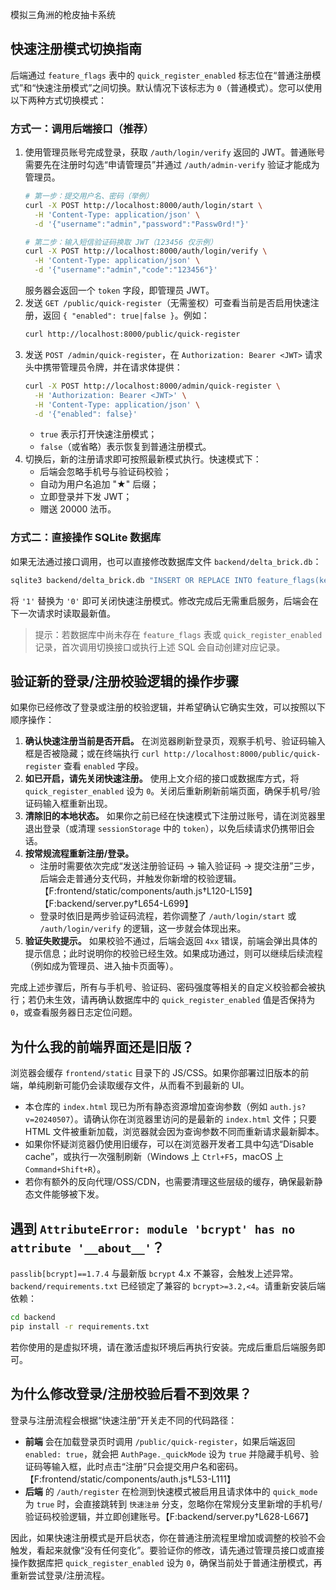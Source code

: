模拟三角洲的枪皮抽卡系统

## 快速注册模式切换指南

后端通过 `feature_flags` 表中的 `quick_register_enabled` 标志位在“普通注册模式”和“快速注册模式”之间切换。默认情况下该标志为 `0`（普通模式）。您可以使用以下两种方式切换模式：

### 方式一：调用后端接口（推荐）
1. 使用管理员账号完成登录，获取 `/auth/login/verify` 返回的 JWT。普通账号需要先在注册时勾选“申请管理员”并通过 `/auth/admin-verify` 验证才能成为管理员。
   ```bash
   # 第一步：提交用户名、密码（举例）
   curl -X POST http://localhost:8000/auth/login/start \
     -H 'Content-Type: application/json' \
     -d '{"username":"admin","password":"Passw0rd!"}'

   # 第二步：输入短信验证码换取 JWT（123456 仅示例）
   curl -X POST http://localhost:8000/auth/login/verify \
     -H 'Content-Type: application/json' \
     -d '{"username":"admin","code":"123456"}'
   ```
   服务器会返回一个 `token` 字段，即管理员 JWT。
2. 发送 `GET /public/quick-register`（无需鉴权）可查看当前是否启用快速注册，返回 `{ "enabled": true|false }`。例如：
   ```bash
   curl http://localhost:8000/public/quick-register
   ```
3. 发送 `POST /admin/quick-register`，在 `Authorization: Bearer <JWT>` 请求头中携带管理员令牌，并在请求体提供：
   ```bash
   curl -X POST http://localhost:8000/admin/quick-register \
     -H 'Authorization: Bearer <JWT>' \
     -H 'Content-Type: application/json' \
     -d '{"enabled": false}'
   ```
   * `true` 表示打开快速注册模式；
   * `false`（或省略）表示恢复到普通注册模式。
4. 切换后，新的注册请求即可按照最新模式执行。快速模式下：
   * 后端会忽略手机号与验证码校验；
   * 自动为用户名追加 "★" 后缀；
   * 立即登录并下发 JWT；
   * 赠送 20000 法币。

### 方式二：直接操作 SQLite 数据库
如果无法通过接口调用，也可以直接修改数据库文件 `backend/delta_brick.db`：
```bash
sqlite3 backend/delta_brick.db "INSERT OR REPLACE INTO feature_flags(key, value) VALUES('quick_register_enabled', '1');"
```
将 `'1'` 替换为 `'0'` 即可关闭快速注册模式。修改完成后无需重启服务，后端会在下一次请求时读取最新值。

> 提示：若数据库中尚未存在 `feature_flags` 表或 `quick_register_enabled` 记录，首次调用切换接口或执行上述 SQL 会自动创建对应记录。

## 验证新的登录/注册校验逻辑的操作步骤

如果你已经修改了登录或注册的校验逻辑，并希望确认它确实生效，可以按照以下顺序操作：

1. **确认快速注册当前是否开启。** 在浏览器刷新登录页，观察手机号、验证码输入框是否被隐藏；或在终端执行 `curl http://localhost:8000/public/quick-register` 查看 `enabled` 字段。
2. **如已开启，请先关闭快速注册。** 使用上文介绍的接口或数据库方式，将 `quick_register_enabled` 设为 `0`。关闭后重新刷新前端页面，确保手机号/验证码输入框重新出现。
3. **清除旧的本地状态。** 如果你之前已经在快速模式下注册过账号，请在浏览器里退出登录（或清理 `sessionStorage` 中的 `token`），以免后续请求仍携带旧会话。
4. **按常规流程重新注册/登录。**
   * 注册时需要依次完成“发送注册验证码 → 输入验证码 → 提交注册”三步，后端会走普通分支代码，并触发你新增的校验逻辑。【F:frontend/static/components/auth.js†L120-L159】【F:backend/server.py†L654-L699】
   * 登录时依旧是两步验证码流程，若你调整了 `/auth/login/start` 或 `/auth/login/verify` 的逻辑，这一步就会体现出来。
5. **验证失败提示。** 如果校验不通过，后端会返回 `4xx` 错误，前端会弹出具体的提示信息；此时说明你的校验已经生效。如果成功通过，则可以继续后续流程（例如成为管理员、进入抽卡页面等）。

完成上述步骤后，所有与手机号、验证码、密码强度等相关的自定义校验都会被执行；若仍未生效，请再确认数据库中的 `quick_register_enabled` 值是否保持为 `0`，或查看服务器日志定位问题。

## 为什么我的前端界面还是旧版？

浏览器会缓存 `frontend/static` 目录下的 JS/CSS。如果你部署过旧版本的前端，单纯刷新可能仍会读取缓存文件，从而看不到最新的 UI。

* 本仓库的 `index.html` 现已为所有静态资源增加查询参数（例如 `auth.js?v=20240507`）。请确认你在浏览器里访问的是最新的 `index.html` 文件；只要 HTML 文件被重新加载，浏览器就会因为查询参数不同而重新请求最新脚本。
* 如果你怀疑浏览器仍使用旧缓存，可以在浏览器开发者工具中勾选“Disable cache”，或执行一次强制刷新（Windows 上 `Ctrl+F5`，macOS 上 `Command+Shift+R`）。
* 若你有额外的反向代理/OSS/CDN，也需要清理这些层级的缓存，确保最新静态文件能够被下发。

## 遇到 `AttributeError: module 'bcrypt' has no attribute '__about__'`？

`passlib[bcrypt]==1.7.4` 与最新版 `bcrypt` 4.x 不兼容，会触发上述异常。`backend/requirements.txt` 已经锁定了兼容的 `bcrypt>=3.2,<4`。请重新安装后端依赖：

```bash
cd backend
pip install -r requirements.txt
```

若你使用的是虚拟环境，请在激活虚拟环境后再执行安装。完成后重启后端服务即可。

## 为什么修改登录/注册校验后看不到效果？

登录与注册流程会根据“快速注册”开关走不同的代码路径：

* **前端** 会在加载登录页时调用 `/public/quick-register`，如果后端返回 `enabled: true`，就会把 `AuthPage._quickMode` 设为 `true` 并隐藏手机号、验证码等输入框，此时点击“注册”只会提交用户名和密码。【F:frontend/static/components/auth.js†L53-L111】
* **后端** 的 `/auth/register` 在检测到快速模式被启用且请求体中的 `quick_mode` 为 `true` 时，会直接跳转到 `快速注册` 分支，忽略你在常规分支里新增的手机号/验证码校验逻辑，并立即创建账号。【F:backend/server.py†L628-L667】

因此，如果快速注册模式是开启状态，你在普通注册流程里增加或调整的校验不会触发，看起来就像“没有任何变化”。要验证你的修改，请先通过管理员接口或直接操作数据库把 `quick_register_enabled` 设为 `0`，确保当前处于普通注册模式，再重新尝试登录/注册流程。
